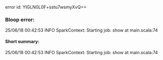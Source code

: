 error id: YIGLN0L0F+sstu7wsmyXvQ==
### Bloop error:

25/06/18 00:42:53 INFO SparkContext: Starting job: show at main.scala:74
#### Short summary: 

25/06/18 00:42:53 INFO SparkContext: Starting job: show at main.scala:74